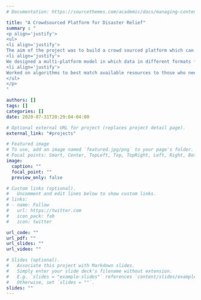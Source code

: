```yaml
---
# Documentation: https://sourcethemes.com/academic/docs/managing-content/

title: "A Crowdsourced Platform for Disaster Relief"
summary : "
<p align='justify'>
<ul>
<li align='justify'>
The aim of the project was to build a crowd sourced platform which can be used during a disaster to aggregation, disseminate and analyze important information needed for coordinating rescue and relief operations.
<li align='justify'>
We designed a multi-platform model in which data in different formats from various sources is first processed using NLP tools and then validated using crowdsourcing validation algorithms.
<li align='justify'>
Worked on algorithms to best match available resources to those who need it.
</ul>
</p>
"

authors: []
tags: []
categories: []
date: 2020-07-31T20:29:04-04:00

# Optional external URL for project (replaces project detail page).
external_link: "#projects"

# Featured image
# To use, add an image named `featured.jpg/png` to your page's folder.
# Focal points: Smart, Center, TopLeft, Top, TopRight, Left, Right, BottomLeft, Bottom, BottomRight.
image:
  caption: ""
  focal_point: ""
  preview_only: false

# Custom links (optional).
#   Uncomment and edit lines below to show custom links.
# links:
# - name: Follow
#   url: https://twitter.com
#   icon_pack: fab
#   icon: twitter

url_code: ""
url_pdf: ""
url_slides: ""
url_video: ""

# Slides (optional).
#   Associate this project with Markdown slides.
#   Simply enter your slide deck's filename without extension.
#   E.g. `slides = "example-slides"` references `content/slides/example-slides.md`.
#   Otherwise, set `slides = ""`.
slides: ""
---
```

